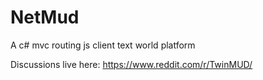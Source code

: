 # NetMud
A c# mvc routing js client text world platform

Discussions live here: https://www.reddit.com/r/TwinMUD/
